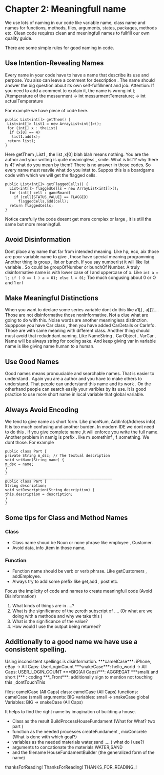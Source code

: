 # Chapter 2:  Meaningfull name 
We use lots of naming in our code like variable name, class name and names for functions, methods, files, arguments, states, packages, methods etc. Clean code requires clean and meeningfull names to fullfill our own quality guide.

There are some simple rules for good naming in code.
 ## Use Intention-Revealing Names
 Every name in your code have to have a name that describe its use and perpose. You also can leave a comment for description .
 The name should answer the big question about its own self-fulfillment and job. Attention: If you need to add a comment to explain it, the name is wrong
 int t; //temperature of the messurment -> int messurmentTemerature; -> int  actualTemperature 
 
 For example we have piece of code here.
 ```
 public List<int[]> getThem() {
  List<int[]> list1 = new ArrayList<int[]>();
  for (int[] x : theList)
   if (x[0] == 4)
    list1.add(x);
  return list1;
}
 ```
 
 Here   getThem ,List1 , the list ,x[0]  blah blah means nothing. You are the author and your writing is quite meaningless , smile.
 What is list1?
 why there is 4?
 what do you mean by them?
 There is no answer in those codes. So every name must reavile what do you intet to.
 Suppos this is a boardgame code with which we will get the flagged cells.
  ```
  public List<int[]> getFlaggedCells() {
    List<int[]> flaggedCells = new ArrayList<int[]>();
    for (int[] cell : gameBoard)
      if (cell[STATUS_VALUE] == FLAGGED)
        flaggedCells.add(cell);
    return flaggedCells;
}
  
  ```
Notice carefully the code doesnt get more complex or large , it is still the same but more meaningfull.

## Avoid Disinformation
   Dont place any name that far from intended meaning. Like hp, eco, aix those are poor variable name to give , those have special meaning programming. 
   Another thing is group , list or bunch. If you say numberlist it will like list variable . So could be groupOfNumber or bunchOf Number.
   A truly disinformative name is with lower case of l and uppercase of o. Like
     ```
     int a = l;
     if ( O == l )
       a = O1;
     else
       l = 01;
       ```
Too much congusing about 0 or O and 1 or l
   
## Make Meaningful Distinctions
When you want to declare some series variable dont do this like a1[] , a[]2.... Those are not disinformative those noninformative. Not a clue what are going to do with this.
Noise words are another meaningless distinction. Supppose you have Car class , then you have added CarDetails or CarInfo. Those are with same meaning with different class.
Another thing should must avoid that redudndant naming. Like NameString , CarObject , VarCar . Name will be always string for coding sake. And keep giving var in variable name is like giving name human to a human.
## Use Good Names
Good names means pronouciable and searchable names. That is easier to understand . Again you are a author and you have to make others to understand. That people can understand this name and its work . On the otherhand people can search easily your varibles by its use. 
It is good practice to use more short name in local variable that global variable.
 ## Always Avoid Encoding
 We tend to give name as short form. Like phonNum, AddInfo(Address info). It is too much confusing and another burden.  In modern IDE we dont need to do this . If you give complete name  ,it will enforce you write the full name. 
 Another problem in namig is prefix . like m_somethinf , f_something. We dont those. For example 
  ```
 public class Part {
private String m_dsc; // The textual description
void setName(String name) {
m_dsc = name;
}
}
_________________________________________________
public class Part {
String description;
void setDescription(String description) {
this.description = description;
}
}
 ```
 
 ## Some tips for Class and Method Names
 ### Class
 * Class name shoud be Noun or none phrase like employee , Customer. 
 * Avoid data, info ,item in those name.
 ### Function
 * Function name should be verb or verb phrase. Like getCustomers , addEmployee.
 * Always try to add some prefix like get,add , post etc.



Focus the implicity of code and names to create meaningfull code (Avoid Disinformation)
1. What kinds of things are in ....?
2. What is the significance of the zeroth subscript of .... (Or what are we doing with a methode and why we take this )
3. What is the significance of the value?
4. How would I use the output being returned?

<h2>Additionally to a good name we have use a consistent spelling.</h2>
Using inconsistent spellings is disinformation.
***camelCase***: iPhone, eBay  -> All Caps: UserLoginCount
***snakeCase***: hello_world   -> All Caps: USER_LOGIN_COUNT
***BIG(All Caps)***: AGGREGAT
***small( and short )*** :  coding
***_Front***: additionally sign to mention not touching this _dontTouchThis

files: camelCase (All Caps) 
class: camelCase (All Caps)
functions:  camelCase (small)
arguments: BIG
variables: small -> snakeCase 
global Variables: BIG -> snakeCase (All Caps) 

It helps to find the right name by imagination of building a house.
- Class as the result BuildProcessHouseFundament  (What for What? two part )
- function as the needed processes  createFundament , mixConcrete  (What is done with which goal?)
- variables as the needed materials water,sand ....  ( what do i use?)
- arguments to concationate the materials  WATER,SAND
- and the filename HouseFundamentBuilder  (the generalized form of the name)


thanksForReading!
ThanksForReading!
THANKS_FOR_READING_!
